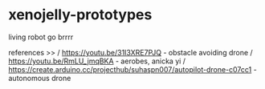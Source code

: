 # xenojelly-prototypes
living robot go brrrr


references >>
/ https://youtu.be/31I3XRE7PJQ - obstacle avoiding drone
/ https://youtu.be/RmLU_jmqBKA - aerobes, anicka yi
/ https://create.arduino.cc/projecthub/suhaspn007/autopilot-drone-c07cc1 - autonomous drone
